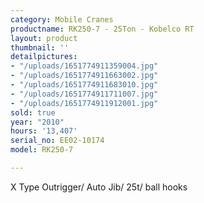 ```yaml
---
category: Mobile Cranes
productname: RK250-7 - 25Ton - Kobelco RT
layout: product
thumbnail: ''
detailpictures:
- "/uploads/1651774911359004.jpg"
- "/uploads/1651774911663002.jpg"
- "/uploads/1651774911683010.jpg"
- "/uploads/1651774911711007.jpg"
- "/uploads/1651774911912001.jpg"
sold: true
year: "2010"
hours: '13,407'
serial_no: EE02-10174
model: RK250-7

---
```

X Type Outrigger/ Auto Jib/ 25t/ ball hooks